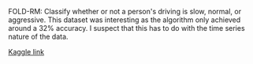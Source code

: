 FOLD-RM: Classify whether or not a person's driving is slow, normal, or aggressive. This dataset was interesting as the algorithm only achieved around a 32% accuracy. I suspect that this has to do with the time series nature of the data. 

[Kaggle link](https://www.kaggle.com/datasets/outofskills/driving-behavior)
